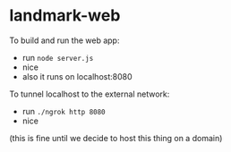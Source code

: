 # landmark-web
To build and run the web app:
* run ```node server.js```
* nice
* also it runs on localhost:8080

To tunnel localhost to the external network:
* run ```./ngrok http 8080```
* nice

(this is fine until we decide to host this thing on a domain)
